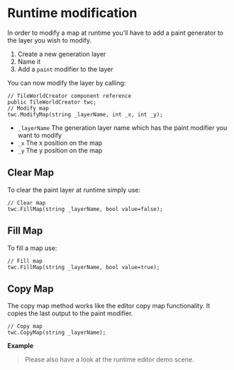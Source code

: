 # Runtime modification
In order to modify a map at runtime you'll have to add a paint generator to the layer you wish to modify.

1. Create a new generation layer
2. Name it
3. Add a `paint` modifier to the layer

You can now modify the layer by calling:
    
    // TileWorldCreator component reference
    public TileWorldCreator twc;
    // Modify map
    twc.ModifyMap(string _layerName, int _x, int _y);
    
+ `_layerName`
  The generation layer name which has the paint modifier you want to modify
+ `_x`
  The x position on the map
+ `_y`
  The y position on the map
  
  
 ## Clear Map
 To clear the paint layer at runtime simply use:
 
    // Clear map
    twc.FillMap(string _layerName, bool value=false);
 
 ## Fill Map
To fill a map use:

    // Fill map
    twc.FillMap(string _layerName, bool value=true);

 ## Copy Map
The copy map method works like the editor copy map functionality.
It copies the last output to the paint modifier.

    // Copy map
    twc.CopyMap(string _layerName);


**Example**
> Please also have a look at the runtime editor demo scene.
